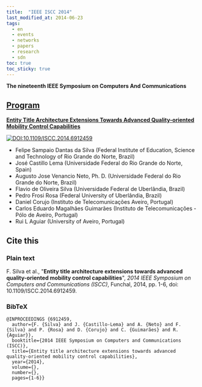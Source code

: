```yaml
---
title:  "IEEE ISCC 2014"
last_modified_at: 2014-06-23
tags:
  - en
  - events
  - networks
  - papers
  - research
  - sdn
toc: true
toc_sticky: true
---
```


**The nineteenth IEEE Symposium on Computers And Communications**

## [Program](http://iscc2014.ieee-iscc.org/2014/Program/index.html)


[**Entity Title Architecture Extensions Towards Advanced Quality-oriented Mobility Control Capabilities**](https://ieeexplore.ieee.org/document/6912459)

[![DOI:10.1109/ISCC.2014.6912459](https://zenodo.org/badge/DOI/10.1109/ISCC.2014.6912459.svg)](https://doi.org/10.1109/ISCC.2014.6912459)

 - Felipe Sampaio Dantas da Silva (Federal Institute of Education, Science and Technology of Rio Grande do Norte, Brazil)
 - José Castillo Lema (Universidade Federal do Rio Grande do Norte, Spain)
 - Augusto Jose Venancio Neto, Ph. D. (Universidade Federal do Rio Grande do Norte, Brazil)
 - Flavio de Oliveira Silva (Universidade Federal de Uberlândia, Brazil)
 - Pedro Frosi Rosa (Federal University of Uberlândia, Brazil)
 - Daniel Corujo (Instituto de Telecomunicações Aveiro, Portugal)
 - Carlos Eduardo Magalhães Guimarães (Instituto de Telecomunicações - Pólo de Aveiro, Portugal)
 - Rui L Aguiar (University of Aveiro, Portugal)

## Cite this

### Plain text

F. Silva et al., "**Entity title architecture extensions towards advanced quality-oriented mobility control capabilities**", *2014 IEEE Symposium on Computers and Communications (ISCC)*, Funchal, 2014, pp. 1-6, doi: 10.1109/ISCC.2014.6912459.

### BibTeX

```
@INPROCEEDINGS {6912459,
  author={F. {Silva} and J. {Castillo-Lema} and A. {Neto} and F. {Silva} and P. {Rosa} and D. {Corujo} and C. {Guimarães} and R. {Aguiar}},
  booktitle={2014 IEEE Symposium on Computers and Communications (ISCC)},
  title={Entity title architecture extensions towards advanced quality-oriented mobility control capabilities},
  year={2014},
  volume={},
  number={},
  pages={1-6}}
```

